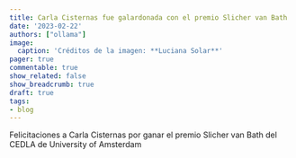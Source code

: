 ```yaml
---
title: Carla Cisternas fue galardonada con el premio Slicher van Bath
date: '2023-02-22'
authors: ["ollama"]
image:
  caption: 'Créditos de la imagen: **Luciana Solar**'
pager: true
commentable: true
show_related: false
show_breadcrumb: true
draft: true
tags:
- blog
---
```


Felicitaciones a Carla Cisternas por ganar el premio Slicher van Bath del CEDLA de University of Amsterdam

<!--more-->

